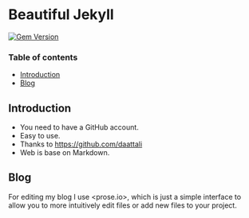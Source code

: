 # Beautiful Jekyll

[![Gem Version](https://badge.fury.io/rb/beautiful-jekyll-theme.svg)](https://badge.fury.io/rb/beautiful-jekyll-theme)

### Table of contents

- [Introduction](#introduction)
- [Blog](#blog)

## Introduction

- You need to have a GitHub account. 
- Easy to use.
- Thanks to https://github.com/daattali
- Web is base on Markdown.

## Blog 

For editing my blog I use <prose.io>, which is just a simple interface to allow you to more intuitively edit files or add new files to your project.
